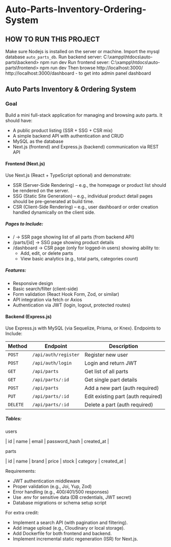# Auto-Parts-Inventory-Ordering-System
## HOW TO RUN THIS PROJECT
Make sure Nodejs  is installed on the server or machine. Import the mysql database `auto_parts_db`.
Run backend server:  C:\xampp\htdocs\auto-parts\backend> npm run dev 
Run frontend sever: C:\xampp\htdocs\auto-parts\frontend> npm run dev
Then browse http://localhost:3000/
http://localhost:3000/dashboard - to get into admin panel dashboard


## Auto Parts Inventory & Ordering System

### Goal

Build a mini full-stack application for managing and browsing auto parts.
It should have:
- A public product listing (SSR + SSG + CSR mix)
- A simple backend API with authentication and CRUD
- MySQL as the database
- Next.js (frontend) and Express.js (backend) communication via REST API

#### Frontend (Next.js)

Use Next.js (React + TypeScript optional) and demonstrate:
- SSR (Server-Side Rendering) – e.g., the homepage or product list should be rendered on the server.
- SSG (Static Site Generation) – e.g., individual product detail pages should be pre-generated at build time.
- CSR (Client-Side Rendering) – e.g., user dashboard or order creation handled dynamically on the client side.

##### Pages to Include:

- / → SSR page showing list of all parts (from backend API)
- /parts/[id] → SSG page showing product details
- /dashboard → CSR page (only for logged-in users) showing ability to:
  - Add, edit, or delete parts
  - View basic analytics (e.g., total parts, categories count)
 
##### Features:

- Responsive design
- Basic search/filter (client-side)
- Form validation (React Hook Form, Zod, or similar)
- API integration via fetch or Axios
- Authentication via JWT (login, logout, protected routes)

#### Backend (Express.js)

Use Express.js with MySQL (via Sequelize, Prisma, or Knex).
Endpoints to Include:

| Method   | Endpoint             | Description                        |
| -------- | -------------------- | ---------------------------------- |
| `POST`   | `/api/auth/register` | Register new user                  |
| `POST`   | `/api/auth/login`    | Login and return JWT               |
| `GET`    | `/api/parts`         | Get list of all parts              |
| `GET`    | `/api/parts/:id`     | Get single part details            |
| `POST`   | `/api/parts`         | Add a new part (auth required)     |
| `PUT`    | `/api/parts/:id`     | Edit existing part (auth required) |
| `DELETE` | `/api/parts/:id`     | Delete a part (auth required)      |


##### Tables:

users

| id | name | email | password_hash | created_at |

parts

| id | name | brand | price | stock | category | created_at |

Requirements:

- JWT authentication middleware
- Proper validation (e.g., Joi, Yup, Zod)
- Error handling (e.g., 400/401/500 responses)
- Use .env for sensitive data (DB credentials, JWT secret)
- Database migrations or schema setup script

For extra credit:

- Implement a search API (with pagination and filtering).
- Add image upload (e.g., Cloudinary or local storage).
- Add Dockerfile for both frontend and backend.
- Implement incremental static regeneration (ISR) for Next.js.

